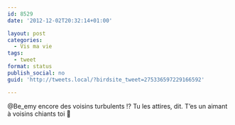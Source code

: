 ```yaml
---
id: 8529
date: '2012-12-02T20:32:14+01:00'

layout: post
categories:
  - Vis ma vie
tags:
  - tweet
format: status
publish_social: no
guid: 'http://tweets.local/?birdsite_tweet=275336597229166592'

---
```


@Be\_emy encore des voisins turbulents !? Tu les attires, dit. T’es un aimant à voisins chiants toi 🙂